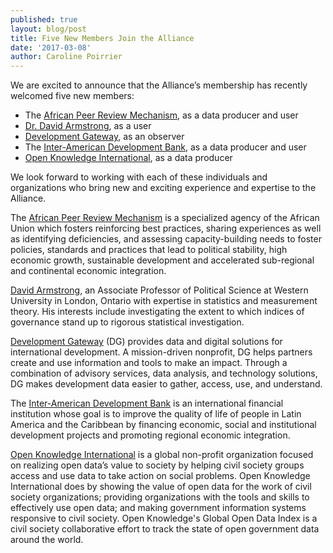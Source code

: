 ```yaml
---
published: true
layout: blog/post
title: Five New Members Join the Alliance
date: '2017-03-08'
author: Caroline Poirrier
---
```

We are excited to announce that the Alliance’s membership has recently welcomed five new members:
 
- The [African Peer Review Mechanism](http://aprm-au.org/about-us), as a data producer and user
- [Dr. David Armstrong](http://www.quantoid.net/), as a user
- [Development Gateway](http://www.developmentgateway.org/), as an observer
- The [Inter-American Development Bank](http://www.iadb.org/en/inter-american-development-bank,2837.html), as a data producer and user
- [Open Knowledge International](https://okfn.org/), as a data producer

We look forward to working with each of these individuals and organizations who bring new and exciting experience and expertise to the Alliance. 

The [African Peer Review Mechanism](http://aprm-au.org/about-us) is a specialized agency of the African Union which fosters reinforcing best practices, sharing experiences as well as identifying deficiencies, and assessing capacity-building needs to foster policies, standards and practices that lead to political stability, high economic growth, sustainable development and accelerated sub-regional and continental economic integration.  
 
[David Armstrong](http://www.quantoid.net/), an Associate Professor of Political Science at Western University in London, Ontario with expertise in statistics and measurement theory. His interests include investigating the extent to which indices of governance stand up to rigorous statistical investigation.
 
[Development Gateway](http://www.developmentgateway.org/) (DG) provides data and digital solutions for international development. A mission-driven nonprofit, DG helps partners create and use information and tools to make an impact. Through a combination of advisory services, data analysis, and technology solutions, DG makes development data easier to gather, access, use, and understand.
 
The [Inter-American Development Bank](http://www.iadb.org/en/inter-american-development-bank,2837.html) is an international financial institution whose goal is to improve the quality of life of people in Latin America and the Caribbean by financing economic, social and institutional development projects and promoting regional economic integration.
 
[Open Knowledge International](https://okfn.org/) is a global non-profit organization focused on realizing open data’s value to society by helping civil society groups access and use data to take action on social problems. Open Knowledge International does by showing the value of open data for the work of civil society organizations; providing organizations with the tools and skills to effectively use open data; and making government information systems responsive to civil society. Open Knowledge's Global Open Data Index is a civil society collaborative effort to track the state of open government data around the world. 